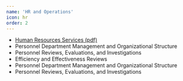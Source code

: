 ```yaml
---
name: 'HR and Operations'
icon: hr
order: 2
---
```


- [Human Resources Services (pdf)](assets/pdf/general/human-resources-services.pdf)
- Personnel Department Management and Organizational Structure
- Personnel Reviews, Evaluations, and Investigations
- Efficiency and Effectiveness Reviews
- Personnel Department Management and Organizational Structure
- Personnel Reviews, Evaluations, and Investigations
